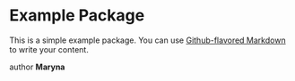 # Example Package

This is a simple example package. You can use
[Github-flavored Markdown](https://guides.github.com/features/mastering-markdown/)
to write your content.

author <b>Maryna</b>